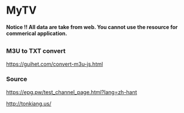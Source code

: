 # MyTV

                 
#### Notice !!  All data are take from web. You cannot use the resource for commerical application.
##
### M3U to TXT convert
https://guihet.com/convert-m3u-js.html




### Source 
https://epg.pw/test_channel_page.html?lang=zh-hant

http://tonkiang.us/





